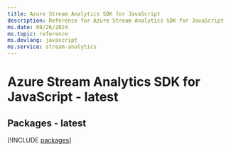 ```yaml
---
title: Azure Stream Analytics SDK for JavaScript
description: Reference for Azure Stream Analytics SDK for JavaScript
ms.date: 08/26/2024
ms.topic: reference
ms.devlang: javascript
ms.service: stream-analytics
---
```

# Azure Stream Analytics SDK for JavaScript - latest
## Packages - latest
[!INCLUDE [packages](stream-analytics-index.md)]